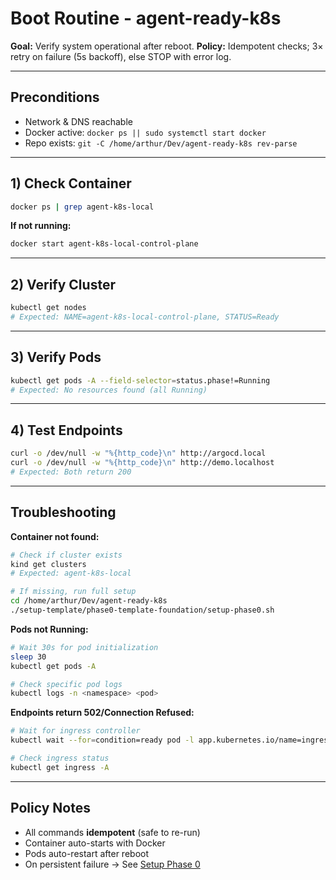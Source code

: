 # Boot Routine - agent-ready-k8s

**Goal:** Verify system operational after reboot.
**Policy:** Idempotent checks; 3× retry on failure (5s backoff), else STOP with error log.

---

## Preconditions
- Network & DNS reachable
- Docker active: `docker ps || sudo systemctl start docker`
- Repo exists: `git -C /home/arthur/Dev/agent-ready-k8s rev-parse`

---

## 1) Check Container
```bash
docker ps | grep agent-k8s-local
```
**If not running:**
```bash
docker start agent-k8s-local-control-plane
```

---

## 2) Verify Cluster
```bash
kubectl get nodes
# Expected: NAME=agent-k8s-local-control-plane, STATUS=Ready
```

---

## 3) Verify Pods
```bash
kubectl get pods -A --field-selector=status.phase!=Running
# Expected: No resources found (all Running)
```

---

## 4) Test Endpoints
```bash
curl -o /dev/null -w "%{http_code}\n" http://argocd.local
curl -o /dev/null -w "%{http_code}\n" http://demo.localhost
# Expected: Both return 200
```

---

## Troubleshooting

**Container not found:**
```bash
# Check if cluster exists
kind get clusters
# Expected: agent-k8s-local

# If missing, run full setup
cd /home/arthur/Dev/agent-ready-k8s
./setup-template/phase0-template-foundation/setup-phase0.sh
```

**Pods not Running:**
```bash
# Wait 30s for pod initialization
sleep 30
kubectl get pods -A

# Check specific pod logs
kubectl logs -n <namespace> <pod>
```

**Endpoints return 502/Connection Refused:**
```bash
# Wait for ingress controller
kubectl wait --for=condition=ready pod -l app.kubernetes.io/name=ingress-nginx -n ingress-nginx --timeout=60s

# Check ingress status
kubectl get ingress -A
```

---

## Policy Notes
- All commands **idempotent** (safe to re-run)
- Container auto-starts with Docker
- Pods auto-restart after reboot
- On persistent failure → See [Setup Phase 0](Setup-Phase0.md)
